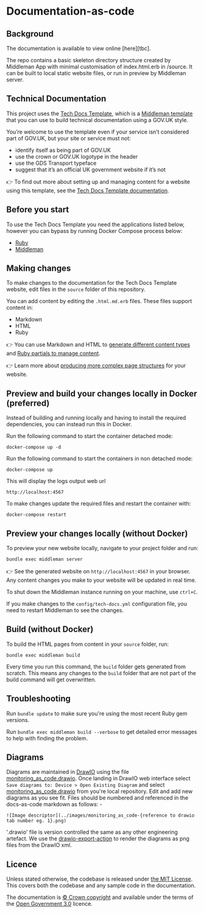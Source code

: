 # Documentation-as-code

## Background

The documentation is available to view online [here][tbc].

The repo contains a basic skeleton directory structure created by Middleman App with minimal customisation of index.html.erb in /source. It can be built to local static website files, or run in preview by Middleman server.

## Technical Documentation

This project uses the [Tech Docs Template][template], which is a [Middleman template][mmt] that you can use to build technical documentation using a GOV.UK style.

You’re welcome to use the template even if your service isn’t considered part of GOV.UK, but your site or service must not:

- identify itself as being part of GOV.UK
- use the crown or GOV.UK logotype in the header
- use the GDS Transport typeface
- suggest that it’s an official UK government website if it’s not

👉 To find out more about setting up and managing content for a website using this template, see the [Tech Docs Template documentation][tdt-docs].

## Before you start

To use the Tech Docs Template you need the applications listed below, however you can bypass by running Docker Compose process below:

- [Ruby][install-ruby]
- [Middleman][install-middleman]

## Making changes

To make changes to the documentation for the Tech Docs Template website, edit files in the `source` folder of this repository.

You can add content by editing the `.html.md.erb` files. These files support content in:

- Markdown
- HTML
- Ruby

👉 You can use Markdown and HTML to [generate different content types][example-content] and [Ruby partials to manage content][partials].

👉 Learn more about [producing more complex page structures][multipage] for your website.

## Preview and build your changes locally in Docker (preferred)

Instead of building and running locally and having to install the required dependencies, you can instead run this in Docker.

Run the following command to start the container detached mode: 

```
docker-compose up -d
```

Run the following command to start the containers in non detached mode: 

```
docker-compose up
```
This will display the logs output web url
```
http://localhost:4567
```


To make changes update the required files and restart the container with:

```
docker-compose restart
```

## Preview your changes locally (without Docker)

To preview your new website locally, navigate to your project folder and run:

```sh
bundle exec middleman server
```

👉 See the generated website on `http://localhost:4567` in your browser. Any content changes you make to your website will be updated in real time.

To shut down the Middleman instance running on your machine, use `ctrl+C`.

If you make changes to the `config/tech-docs.yml` configuration file, you need to restart Middleman to see the changes.

## Build (without Docker)

To build the HTML pages from content in your `source` folder, run:

```
bundle exec middleman build
```

Every time you run this command, the `build` folder gets generated from scratch. This means any changes to the `build` folder that are not part of the build command will get overwritten.

## Troubleshooting

Run `bundle update` to make sure you're using the most recent Ruby gem versions.

Run `bundle exec middleman build --verbose` to get detailed error messages to help with finding the problem.

## Diagrams

Diagrams are maintained in [DrawIO](https://app.diagrams.net) using the file [monitoring_as_code.drawio](https://github.com/HO-CTO/sre-monitoring-as-code/blob/369-render-diagrams/docs/monitoring_as_code.drawio). 
Once landing in DrawIO web interface select `Save diagrams to: Device > Open Existing Diagram` and select [monitoring_as_code.drawio](https://github.com/HO-CTO/sre-monitoring-as-code/blob/369-render-diagrams/docs/monitoring_as_code.drawio) from you're local repository. 
Edit and add new diagrams as you see fit. Files should be numbered and referenced in the docs-as-code markdown as follows: -

```
![Image descriptor](../images/monitoring_as_code-{reference to drawio tab number eg. 1}.png)
```

'.drawio' file is version controlled the same as any other engineering artefact. We use the [drawio-export-action](https://github.com/rlespinasse/drawio-export-action) to render the diagrams as png files from the DrawIO xml.

## Licence

Unless stated otherwise, the codebase is released under [the MIT License][mit].
This covers both the codebase and any sample code in the documentation.

The documentation is [© Crown copyright][copyright] and available under the terms of the [Open Government 3.0][ogl] licence.

[mit]: LICENCE
[copyright]: http://www.nationalarchives.gov.uk/information-management/re-using-public-sector-information/uk-government-licensing-framework/crown-copyright/
[ogl]: http://www.nationalarchives.gov.uk/doc/open-government-licence/version/3/
[mmt]: https://middlemanapp.com/advanced/project_templates/
[tdt-docs]: https://tdt-documentation.london.cloudapps.digital
[config]: https://tdt-documentation.london.cloudapps.digital/configuration-options.html#configuration-options
[frontmatter]: https://tdt-documentation.london.cloudapps.digital/frontmatter.html#frontmatter
[multipage]: https://tdt-documentation.london.cloudapps.digital/multipage.html#build-a-multipage-site
[example-content]: https://tdt-documentation.london.cloudapps.digital/content.html#content-examples
[partials]: https://tdt-documentation.london.cloudapps.digital/single_page.html#add-partial-lines
[install-ruby]: https://tdt-documentation.london.cloudapps.digital/install_macs.html#install-ruby
[install-middleman]: https://tdt-documentation.london.cloudapps.digital/install_macs.html#install-middleman
[gem]: https://github.com/alphagov/tech-docs-gem
[template]: https://github.com/alphagov/tech-docs-template
